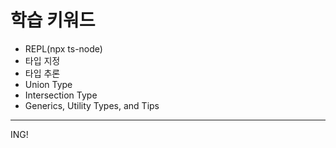 # 학습 키워드

* REPL(npx ts-node)
* 타입 지정
* 타입 추론
* Union Type
* Intersection Type
* Generics, Utility Types, and Tips

***

ING!
